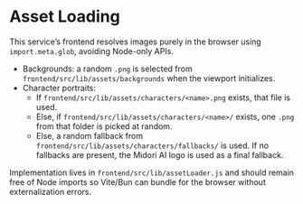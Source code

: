 # Asset Loading

This service’s frontend resolves images purely in the browser using `import.meta.glob`, avoiding Node-only APIs.

- Backgrounds: a random `.png` is selected from `frontend/src/lib/assets/backgrounds` when the viewport initializes.
- Character portraits:
  - If `frontend/src/lib/assets/characters/<name>.png` exists, that file is used.
  - Else, if `frontend/src/lib/assets/characters/<name>/` exists, one `.png` from that folder is picked at random.
  - Else, a random fallback from `frontend/src/lib/assets/characters/fallbacks/` is used. If no fallbacks are present, the Midori AI logo is used as a final fallback.

Implementation lives in `frontend/src/lib/assetLoader.js` and should remain free of Node imports so Vite/Bun can bundle for the browser without externalization errors.
